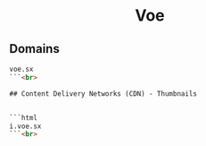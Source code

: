 


<h1 align="center">Voe</h1>  


## Domains


```html
voe.sx
```<br>

## Content Delivery Networks (CDN) - Thumbnails


```html
i.voe.sx
```<br>
